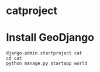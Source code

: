 # catproject

# Install GeoDjango
    django-admin startproject cat
    cd cat
    python manage.py startapp world
